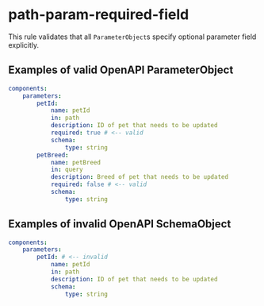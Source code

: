 # path-param-required-field

This rule validates that all `ParameterObject`s specify optional parameter field explicitly.

## Examples of valid OpenAPI ParameterObject

```yaml
components:
    parameters:
        petId:
            name: petId
            in: path
            description: ID of pet that needs to be updated
            required: true # <-- valid
            schema:
                type: string
        petBreed:
            name: petBreed
            in: query
            description: Breed of pet that needs to be updated
            required: false # <-- valid
            schema:
                type: string
```

## Examples of invalid OpenAPI SchemaObject

```yaml
components:
    parameters:
        petId: # <-- invalid
            name: petId
            in: path
            description: ID of pet that needs to be updated
            schema:
                type: string
```
